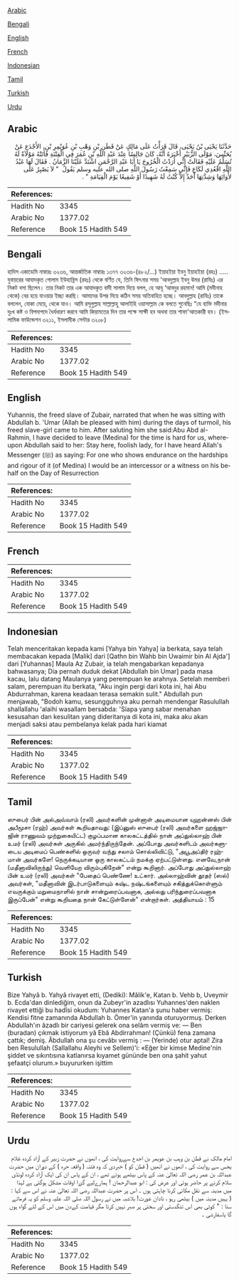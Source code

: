 [Arabic](#arabic)

[Bengali](#bengali)

[English](#english)

[French](#french)

[Indonesian](#indonesian)

[Tamil](#tamil)

[Turkish](#turkish)

[Urdu](#urdu)

## Arabic


<div dir="rtl" lang="ar" style={{fontSize:'larger',backgroundColor:'#f8f9fa',padding:20}}>
حَدَّثَنَا يَحْيَى بْنُ يَحْيَى، قَالَ قَرَأْتُ عَلَى مَالِكٍ عَنْ قَطَنِ بْنِ وَهْبِ بْنِ عُوَيْمِرِ بْنِ، الأَجْدَعِ عَنْ يُحَنِّسَ، مَوْلَى الزُّبَيْرِ أَخْبَرَهُ أَنَّهُ، كَانَ جَالِسًا عِنْدَ عَبْدِ اللَّهِ بْنِ عُمَرَ فِي الْفِتْنَةِ فَأَتَتْهُ مَوْلاَةٌ لَهُ تُسَلِّمُ عَلَيْهِ فَقَالَتْ إِنِّي أَرَدْتُ الْخُرُوجَ يَا أَبَا عَبْدِ الرَّحْمَنِ اشْتَدَّ عَلَيْنَا الزَّمَانُ ‏.‏ فَقَالَ لَهَا عَبْدُ اللَّهِ اقْعُدِي لَكَاعِ فَإِنِّي سَمِعْتُ رَسُولَ اللَّهِ صلى الله عليه وسلم يَقُولُ ‏ "‏ لاَ يَصْبِرُ عَلَى لأْوَائِهَا وَشِدَّتِهَا أَحَدٌ إِلاَّ كُنْتُ لَهُ شَهِيدًا أَوْ شَفِيعًا يَوْمَ الْقِيَامَةِ ‏"‏ ‏.‏
</div>
<div style={{backgroundColor:'#f8f9fa',padding:20, marginBottom: 10}}><table> <thead> <tr> <th>References:</th> <th></th> </tr> </thead> <tbody><tr><td>Hadith No</td><td>3345</td></tr><tr><td>Arabic No</td><td>1377.02</td></tr><tr><td>Reference</td><td>Book 15 Hadith 549</td></tr></tbody></table></div>

## Bengali


<div dir="ltr" lang="bn" style={{fontSize:'larger',backgroundColor:'#f8f9fa',padding:20}}>
হাদিস একাডেমি নাম্বারঃ ৩২৩৬, আন্তর্জাতিক নাম্বারঃ ১৩৭৭ ৩২৩৬-(৪৮২/...) ইয়াহইয়া ইবনু ইয়াহইয়া (রহঃ) ..... যুবায়রের আযাদকৃত গোলাম ইউহান্নিস (রহঃ) থেকে বর্ণিত যে, তিনি ফিৎনার সময় 'আবদুল্লাহ ইবনু উমর (রাযিঃ) এর নিকট বসা ছিলেন। তার নিকট তার এক আযাদকৃত বাদী সালাম দিয়ে বলল, হে আবূ ‘আবদুর রহমান! আমি (মদীনাহ থেকে) বের হয়ে যাওয়ার ইচ্ছা করছি। আমাদের উপর দিয়ে কঠিন সময় অতিবাহিত হচ্ছে। আবদুল্লাহ (রাযিঃ) তাকে বললেন, বোকা মেয়ে, থেকে যাও। আমি রসূলুল্লাহ সাল্লাল্লাহু আলাইহি ওয়াসাল্লাম কে বলতে শুনেছিঃ “যে ব্যক্তি মদীনার দুঃখ কষ্ট ও বিপদাপদে ধৈর্যধারণ করবে আমি কিয়ামতের দিন তার পক্ষে সাক্ষী হব অথবা তার শাফা'আতকারী হব। (ইসলামিক ফাউন্ডেশন ৩২১১, ইসলামীক সেন্টার ৩২০৮)
</div>
<div style={{backgroundColor:'#f8f9fa',padding:20, marginBottom: 10}}><table> <thead> <tr> <th>References:</th> <th></th> </tr> </thead> <tbody><tr><td>Hadith No</td><td>3345</td></tr><tr><td>Arabic No</td><td>1377.02</td></tr><tr><td>Reference</td><td>Book 15 Hadith 549</td></tr></tbody></table></div>

## English


<div dir="ltr" lang="en" style={{fontSize:'larger',backgroundColor:'#f8f9fa',padding:20}}>
Yuhannis, the freed slave of Zubair, narrated that when he was sitting with Abdullah b. 'Umar (Allah be pleased with him) during the days of turmoil, his freed slave-girl came to him. After saluting him she said:Abu Abd al-Rahmin, I have decided to leave (Medina) for the time is hard for us, whereupon Abdullah said to her: Stay here, foolish lady, for I have heard Allah's Messenger (ﷺ) as saying: For one who shows endurance on the hardships and rigour of it (of Medina) I would be an intercessor or a witness on his behalf on the Day of Resurrection
</div>
<div style={{backgroundColor:'#f8f9fa',padding:20, marginBottom: 10}}><table> <thead> <tr> <th>References:</th> <th></th> </tr> </thead> <tbody><tr><td>Hadith No</td><td>3345</td></tr><tr><td>Arabic No</td><td>1377.02</td></tr><tr><td>Reference</td><td>Book 15 Hadith 549</td></tr></tbody></table></div>

## French


<div dir="ltr" lang="fr" style={{fontSize:'larger',backgroundColor:'#f8f9fa',padding:20}}>

</div>
<div style={{backgroundColor:'#f8f9fa',padding:20, marginBottom: 10}}><table> <thead> <tr> <th>References:</th> <th></th> </tr> </thead> <tbody><tr><td>Hadith No</td><td>3345</td></tr><tr><td>Arabic No</td><td>1377.02</td></tr><tr><td>Reference</td><td>Book 15 Hadith 549</td></tr></tbody></table></div>

## Indonesian


<div dir="ltr" lang="id" style={{fontSize:'larger',backgroundColor:'#f8f9fa',padding:20}}>
Telah menceritakan kepada kami [Yahya bin Yahya] ia berkata, saya telah membacakan kepada [Malik] dari [Qathn bin Wahb bin Uwaimir bin Al Ajda'] dari [Yuhannas] Maula Az Zubair, ia telah mengabarkan kepadanya bahwasanya; Dia pernah duduk dekat [Abdullah bin Umar] pada masa kacau, lalu datang Maulanya yang perempuan ke arahnya. Setelah memberi salam, perempuan itu berkata, "Aku ingin pergi dari kota ini, hai Abu Abdurrahman, karena keadaan terasa semakin sulit." Abdullah pun menjawab, "Bodoh kamu, sesungguhnya aku pernah mendengar Rasulullah shallallahu 'alaihi wasallam bersabda: 'Siapa yang sabar menahan kesusahan dan kesulitan yang dideritanya di kota ini, maka aku akan menjadi saksi atau pembelanya kelak pada hari kiamat
</div>
<div style={{backgroundColor:'#f8f9fa',padding:20, marginBottom: 10}}><table> <thead> <tr> <th>References:</th> <th></th> </tr> </thead> <tbody><tr><td>Hadith No</td><td>3345</td></tr><tr><td>Arabic No</td><td>1377.02</td></tr><tr><td>Reference</td><td>Book 15 Hadith 549</td></tr></tbody></table></div>

## Tamil


<div dir="ltr" lang="ta" style={{fontSize:'larger',backgroundColor:'#f8f9fa',padding:20}}>
ஸுபைர் பின் அல்அவ்வாம் (ரலி) அவர்களின் முன்னாள் அடிமையான யுஹன்னஸ் பின் அபீமூசா (ரஹ்) அவர்கள் கூறியதாவது: (இப்னுஸ் ஸுபைர் (ரலி) அவர்களை ஹஜ்ஜாஜின் ராணுவம் முற்றுகையிட்ட) குழப்பமான காலகட்டத்தில் நான் அப்துல்லாஹ் பின் உமர் (ரலி) அவர்கள் அருகில் அமர்ந்திருந்தேன். அப்போது அவர்களிடம் அவர்களுடைய அடிமைப் பெண்களில் ஒருவர் வந்து சலாம் சொல்லிவிட்டு, "அபூஅப்திர் ரஹ்மான் அவர்களே! நெருக்கடியான ஒரு காலகட்டம் நமக்கு ஏற்பட்டுள்ளது. எனவே,நான் (மதீனாவிலிருந்து) வெளியேற விரும்புகிறேன்" என்று கூறினார். அப்போது அப்துல்லாஹ் பின் உமர் (ரலி) அவர்கள் "பேதைப் பெண்ணே! உட்கார். அல்லாஹ்வின் தூதர் (ஸல்) அவர்கள், "மதீனாவின் இடர்பாடுகளையும் கஷ்ட நஷ்டங்களையும் சகித்துக்கொள்ளும் எவருக்கும் மறுமைநாளில் நான் சான்றுரைப்பவனாக, அல்லது பரிந்துரைப்பவனாக இருப்பேன்" என்று கூறியதை நான் கேட்டுள்ளேன்" என்றார்கள். அத்தியாயம் : 15
</div>
<div style={{backgroundColor:'#f8f9fa',padding:20, marginBottom: 10}}><table> <thead> <tr> <th>References:</th> <th></th> </tr> </thead> <tbody><tr><td>Hadith No</td><td>3345</td></tr><tr><td>Arabic No</td><td>1377.02</td></tr><tr><td>Reference</td><td>Book 15 Hadith 549</td></tr></tbody></table></div>

## Turkish


<div dir="ltr" lang="tr" style={{fontSize:'larger',backgroundColor:'#f8f9fa',padding:20}}>
Bize Yahyâ b. Yahyâ rivayet etti, (Dediki): Mâlik'e, Katan b. Vehb b, Uveymir b. Ecda'dan dinlediğim, onun da Zubeyr'in azadlısı Yuhannes'den naklen rivayet ettiği bu hadîsi okudum: Yuhannes Katan'a şunu haber vermiş: Kendisi fitne zamanında Abdullah b. Ömer'in yanında oturuyormuş. Derken Abdullah'ın âzadlı bir cariyesi gelerek ona selâm vermiş ve: — Ben (buradan) çıkmak istiyorum yâ Ebâ Abdirrahman! (Çünkü) fena zamana çattık; demiş. Âbdullah ona şu cevâbı vermiş : — (Yerinde) otur aptal! Zira ben Resulullah (Sallallahu Aleyhi ve Sellem)'i: «Eğer bir kimse Medine'nin şiddet ve sıkıntısına katlanırsa kıyamet gününde ben ona şahit yahut şefaatçi olurum.» buyururken işittim
</div>
<div style={{backgroundColor:'#f8f9fa',padding:20, marginBottom: 10}}><table> <thead> <tr> <th>References:</th> <th></th> </tr> </thead> <tbody><tr><td>Hadith No</td><td>3345</td></tr><tr><td>Arabic No</td><td>1377.02</td></tr><tr><td>Reference</td><td>Book 15 Hadith 549</td></tr></tbody></table></div>

## Urdu


<div dir="rtl" lang="ur" style={{fontSize:'larger',backgroundColor:'#f8f9fa',padding:20}}>
امام مالک نے قطن بن وہب بن عویمر بن اجدع سےروایت کی ، انھوں نے حضرت زبیر کے آزاد کردہ غلام یحس سے روایت کی ، انھوں نے انھیں ( قطن کو ) خبردی کہ وہ فتنہ ( واقعہ حرہ ) کے دوران میں حضرت عبداللہ بن عمر رضی اللہ تعالیٰ عنہ کے پاس بیٹھے ہوئے تھے ، ان کے پاس ان کی ایک آزاد کردہ لونڈی سلام کرنے پر حاضر ہوئی اور عرض کی : ابو عبدالرحمان ! ہمارےلیے گزرا اوقات مشکل ہوگئی ہے لہذا میں مدینہ سے نقل مکانی کرنا چاہتی ہوں ۔ اس پر حضرت عبداللہ رضی اللہ تعالیٰ عنہ نے اس سے کہا : ( یہیں مدینہ میں ) بیٹھی رہو ، نادان عورت! بلاشبہ میں نے رسول اللہ صلی اللہ علیہ وسلم کو یہ فرماتے سنا : " کوئی بھی اس تنگدستی اور سختی پر صبر نہیں کرتا مگر قیامت کےدن میں اس کے لئے گواہ ہوں گا یاسفارشی ۔
</div>
<div style={{backgroundColor:'#f8f9fa',padding:20, marginBottom: 10}}><table> <thead> <tr> <th>References:</th> <th></th> </tr> </thead> <tbody><tr><td>Hadith No</td><td>3345</td></tr><tr><td>Arabic No</td><td>1377.02</td></tr><tr><td>Reference</td><td>Book 15 Hadith 549</td></tr></tbody></table></div>